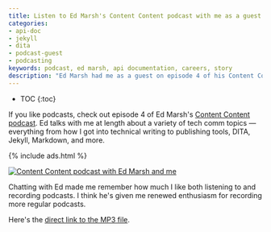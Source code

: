 ```yaml
---
title: Listen to Ed Marsh's Content Content podcast with me as a guest
categories:
- api-doc
- jekyll
- dita
- podcast-guest
- podcasting
keywords: podcast, ed marsh, api documentation, careers, story
description: "Ed Marsh had me as a guest on episode 4 of his Content Content podcast, which is now available to listen to."
---
```


* TOC
{:toc}

If you like podcasts, check out episode 4 of Ed Marsh's [Content Content podcast](http://edmarsh.com/2015/07/08/content-content-podcast-episode-4-curse-of-knowledge-with-tom-johnson). Ed talks with me at length about a variety of tech comm topics &mdash; everything from how I got into technical writing to publishing tools, DITA, Jekyll, Markdown, and more.

{% include ads.html %}

<a href="http://edmarsh.com/2015/07/08/content-content-podcast-episode-4-curse-of-knowledge-with-tom-johnson"><img src="{{site.media}}/edmarshpodcastwithme.png" alt="Content Content podcast with Ed Marsh and me" /></a>

Chatting with Ed made me remember how much I like both listening to and recording podcasts. I think he's given me renewed enthusiasm for recording more regular podcasts.

Here's the [direct link to the MP3 file](http://media.blubrry.com/contentcontent/p/edmarsh.com//images/2015/07/Content_Content_podcast_S1E4_Curse_of_knowledge_with_Tom_Johnson.mp3).
